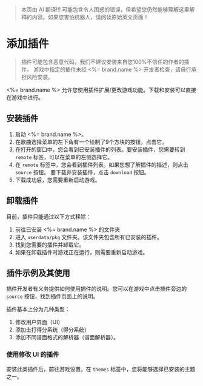 > 本页由 AI 翻译!!! 可能包含令人困惑的错误，但希望您仍然能够理解这里解释的内容。如果您害怕机器人，请阅读原始英文页面！

# 添加插件
> 插件可能包含恶意代码，我们不建议安装来自您100%不信任的作者的插件。
> 游戏中指定的插件未经 <%= brand.name %> 开发者检查，请自行承担风险安装。

<%= brand.name %> 允许您使用插件扩展/更改游戏功能。下载和安装可以直接在游戏中进行。

## 安装插件
1. 启动 <%= brand.name %>。
2. 在歌曲选择菜单的左下角有一个绘制了9个方块的按钮。点击它。
3. 在打开的窗口中，您会看到已安装插件的列表。要安装插件，您需要转到 `remote` 标签，可以在菜单的左侧选择它。
4. 在 `remote` 标签中，您会看到插件列表。如果您想了解插件的描述，则点击 `source` 按钮。
   要下载并安装插件，点击 `download` 按钮。
5. 下载成功后，您需要重新启动游戏。

## 卸载插件
目前，插件只能通过以下方式移除：
1. 前往已安装 <%= brand.name %> 的文件夹
2. 进入 `userdata/pkg` 文件夹。该文件夹包含所有已安装的插件。
3. 找到您需要的插件并卸载它。
4. 如果在卸载插件时游戏正在运行，则需要重新启动游戏。

## 插件示例及其使用
插件开发者有义务提供如何使用插件的说明。您可以在游戏中点击插件旁边的 `source` 按钮，找到插件页面上的说明。

插件基本上分为几种类型：
1. 修改用户界面（UI）
2. 添加击打得分系统（得分系统）
3. 添加不同谱面格式的解析器（谱面解析器）。

### 使用修改 UI 的插件
安装此类插件后，前往游戏设置。在 `themes` 标签中，您将能够选择已安装的主题之一。

